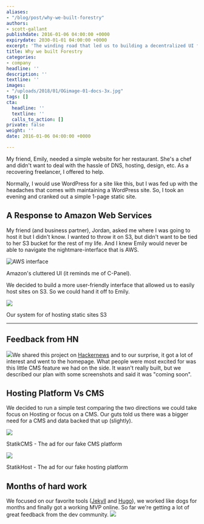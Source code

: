 ```yaml
---
aliases:
- "/blog/post/why-we-built-forestry"
authors:
- scott-gallant
publishdate: 2016-01-06 04:00:00 +0000
expirydate: 2030-01-01 04:00:00 +0000
excerpt: 'The winding road that led us to building a decentralized UI for the web. '
title: Why we built Forestry
categories:
- company
headline: ''
description: ''
textline: ''
images:
- "/uploads/2018/01/OGimage-01-docs-3x.jpg"
tags: []
cta:
  headline: ''
  textline: ''
  calls_to_action: []
private: false
weight: ''
date: 2016-01-06 04:00:00 +0000

---
```

My friend, Emily, needed a simple website for her restaurant.  She's a chef and didn't want to deal with the hassle of DNS, hosting, design, etc.  As a recovering freelancer, I offered to help.

Normally, I would use WordPress for a site like this, but I was fed up with the headaches that comes with maintaining a WordPress site.  So, I took an evening and cranked out a simple 1-page static site.

## A Response to Amazon Web Services

My friend (and business partner), Jordan, asked me where I was going to host it but I didn't know.  I wanted to throw it on S3, but didn't want to be tied to her S3 bucket for the rest of my life. And I knew Emily would never be able to navigate the nightmare-interface that is AWS.

![AWS interface](/uploads/2017/12/aws-console-puke.png)

Amazon's cluttered UI (it reminds me of C-Panel).

We decided to build a more user-friendly interface that allowed us to easily host sites on S3. So we could hand it off to Emily.

![](/uploads/2017/12/admin1-1.png)

Our system for  of hosting static sites S3

<hr>

## Feedback from HN

<img src="/uploads/2017/12/cms2.png" class="small right">We shared this project on [Hackernews](https://news.ycombinator.com/item?id=10062939) and to our surprise, it got a lot of interest and went to the homepage.  What people were most excited for was this little CMS feature we had on the side.  It wasn't really built, but we described our plan with some screenshots and said it was "coming soon".

## Hosting Platform Vs CMS

We decided to run a simple test comparing the two directions we could take focus on Hosting or focus on a CMS.  Our guts told us there was a bigger need for a CMS and data backed that up (slightly).

![](/uploads/2017/12/fb_cms2.png)

StatikCMS - The ad for our fake CMS platform

![](/uploads/2017/12/fb_host.png)

StatikHost - The ad for our fake hosting platform

## Months of hard work

We focused on our favorite tools ([Jekyll](http://jekyllrb.com/) and [Hugo](http://gohugo.io/)), we worked like dogs for months and finally got a working MVP online.  So far we're getting a lot of great feedback from the dev community.
![](/uploads/2017/12/screenshot-white-matt.jpg)